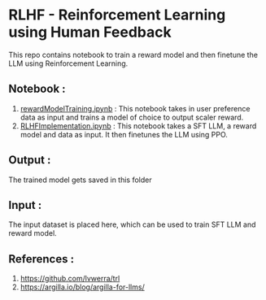 # RLHF - Reinforcement Learning using Human Feedback 
This repo contains notebook to train a reward model and then finetune the LLM using Reinforcement Learning. 

## Notebook :
1. [rewardModelTraining.ipynb](../7.%20Feedback%20%26%20Reward%20Model/code/rewardModelTraining.ipynb) : This notebook takes in user preference data as input and trains a model of choice to output scaler reward.
2. [RLHFImplementation.ipynb](../7.%20Feedback%20%26%20Reward%20Model/code/RLHFImplementation.ipynb) : This notebook takes a SFT LLM, a reward model and data as input. It then finetunes the LLM using PPO.

## Output :
The trained model gets saved in this folder

## Input :
The input dataset is placed here, which can be used to train SFT LLM and reward model.



## References :

1. https://github.com/lvwerra/trl
2. https://argilla.io/blog/argilla-for-llms/
